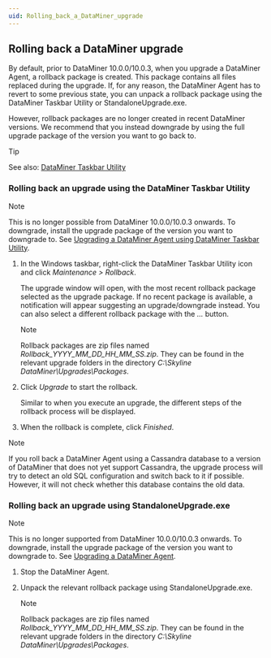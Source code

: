 ```yaml
---
uid: Rolling_back_a_DataMiner_upgrade
---
```


## Rolling back a DataMiner upgrade

By default, prior to DataMiner 10.0.0/10.0.3, when you upgrade a DataMiner Agent, a rollback package is created. This package contains all files replaced during the upgrade. If, for any reason, the DataMiner Agent has to revert to some previous state, you can unpack a rollback package using the DataMiner Taskbar Utility or StandaloneUpgrade.exe. 

However, rollback packages are no longer created in recent DataMiner versions. We recommend that you instead downgrade by using the full upgrade package of the version you want to go back to.

> [!TIP]
> See also:
> [DataMiner Taskbar Utility](xref:DataMiner_Taskbar_Utility)

### Rolling back an upgrade using the DataMiner Taskbar Utility

> [!NOTE]
> This is no longer possible from DataMiner 10.0.0/10.0.3 onwards. To downgrade, install the upgrade package of the version you want to downgrade to. See [Upgrading a DataMiner Agent using DataMiner Taskbar Utility](Upgrading_a_DataMiner_Agent_using_DataMiner_Taskbar_Utility.md).

1. In the Windows taskbar, right-click the DataMiner Taskbar Utility icon and click *Maintenance \> Rollback*.

    The upgrade window will open, with the most recent rollback package selected as the upgrade package.     If no recent package is available, a notification will appear suggesting an upgrade/downgrade instead.
    You can also select a different rollback package with the *...* button.

    > [!NOTE]
    > Rollback packages are zip files named *Rollback_YYYY_MM_DD_HH_MM_SS.zip*. They can be found in the relevant upgrade folders in the directory *C:\\Skyline DataMiner\\Upgrades\\Packages*.

2. Click *Upgrade* to start the rollback.

    Similar to when you execute an upgrade, the different steps of the rollback process will be displayed.

3. When the rollback is complete, click *Finished*.

> [!NOTE]
> If you roll back a DataMiner Agent using a Cassandra database to a version of DataMiner that does not yet support Cassandra, the upgrade process will try to detect an old SQL configuration and switch back to it if possible. However, it will not check whether this database contains the old data.

### Rolling back an upgrade using StandaloneUpgrade.exe

> [!NOTE]
> This is no longer supported from DataMiner 10.0.0/10.0.3 onwards. To downgrade, install the upgrade package of the version you want to downgrade to. See [Upgrading a DataMiner Agent](Upgrading_a_DataMiner_Agent.md).

1. Stop the DataMiner Agent.

2. Unpack the relevant rollback package using StandaloneUpgrade.exe.

    > [!NOTE]
    > Rollback packages are zip files named *Rollback_YYYY_MM_DD_HH_MM_SS.zip*. They can be found in the relevant upgrade folders in the directory *C:\\Skyline DataMiner\\Upgrades\\Packages*.
    >
